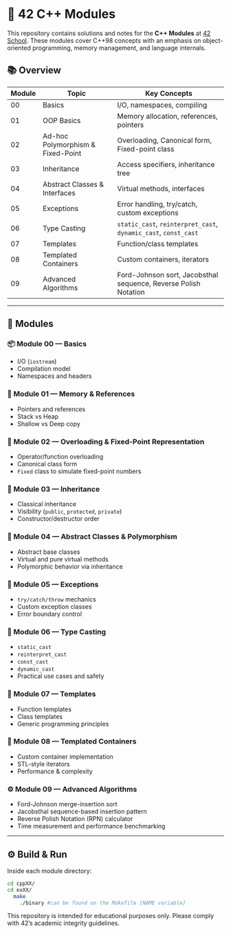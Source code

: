 # 🧠 42 C++ Modules

This repository contains solutions and notes for the **C++ Modules** at [42 School](https://42.fr/). These modules cover C++98 concepts with an emphasis on object-oriented programming, memory management, and language internals.

## 📚 Overview

| Module | Topic                          | Key Concepts |
|--------|--------------------------------|--------------|
| 00     | Basics                         | I/O, namespaces, compiling |
| 01     | OOP Basics                     | Memory allocation, references, pointers |
| 02     | Ad-hoc Polymorphism & Fixed-Point | Overloading, Canonical form, Fixed-point class |
| 03     | Inheritance                    | Access specifiers, inheritance tree |
| 04     | Abstract Classes & Interfaces  | Virtual methods, interfaces |
| 05     | Exceptions                     | Error handling, try/catch, custom exceptions |
| 06     | Type Casting                   | `static_cast`, `reinterpret_cast`, `dynamic_cast`, `const_cast` |
| 07     | Templates                      | Function/class templates |
| 08     | Templated Containers           | Custom containers, iterators |
| 09     | Advanced Algorithms            | Ford-Johnson sort, Jacobsthal sequence, Reverse Polish Notation |

---

## 🧩 Modules

### 📦 Module 00 — Basics
- I/O (`iostream`)
- Compilation model
- Namespaces and headers

### 🧠 Module 01 — Memory & References
- Pointers and references
- Stack vs Heap
- Shallow vs Deep copy

### 🔢 Module 02 — Overloading & Fixed-Point Representation
- Operator/function overloading
- Canonical class form
- `Fixed` class to simulate fixed-point numbers

### 🧬 Module 03 — Inheritance
- Classical inheritance
- Visibility (`public`, `protected`, `private`)
- Constructor/destructor order

### 🧪 Module 04 — Abstract Classes & Polymorphism
- Abstract base classes
- Virtual and pure virtual methods
- Polymorphic behavior via inheritance

### 🚨 Module 05 — Exceptions
- `try/catch/throw` mechanics
- Custom exception classes
- Error boundary control

### 🔄 Module 06 — Type Casting
- `static_cast`
- `reinterpret_cast`
- `const_cast`
- `dynamic_cast`
- Practical use cases and safety

### 🧰 Module 07 — Templates
- Function templates
- Class templates
- Generic programming principles

### 🧳 Module 08 — Templated Containers
- Custom container implementation
- STL-style iterators
- Performance & complexity

### ⚙️ Module 09 — Advanced Algorithms
- Ford-Johnson merge-insertion sort
- Jacobsthal sequence-based insertion pattern
- Reverse Polish Notation (RPN) calculator
- Time measurement and performance benchmarking

---

## ⚙️ Build & Run

Inside each module directory:
```bash
cd cppXX/
cd exXX/
  make
    ./binary #can be found on the Makefile [NAME variable]
```

This repository is intended for educational purposes only.
Please comply with 42’s academic integrity guidelines.
